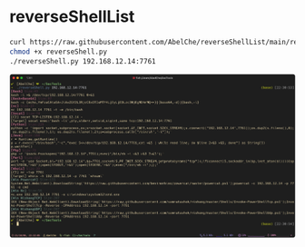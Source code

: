 # reverseShellList

```sh
curl https://raw.githubusercontent.com/AbelChe/reverseShellList/main/reverseShell.py > reverseShell.py
chmod +x reverseShell.py
./reverseShell.py 192.168.12.14:7761
```
![](./show.jpg)

